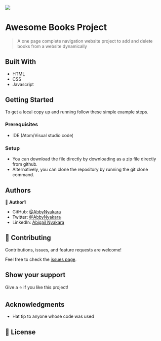 ![](https://img.shields.io/badge/Microverse-blueviolet)

# Awesome Books Project

> A one page complete navigation website project to add and delete books from a website dynamically 


## Built With

- HTML
- CSS
- Javascript

## Getting Started

To get a local copy up and running follow these simple example steps.

### Prerequisites
- IDE (Atom/Visual studio code)

### Setup
- You can download the file directly by downloading as a zip file directly from github.
- Alternatively, you can clone the repository by running the git clone command. 


## Authors

👤 **Author1**

- GitHub: [@AbbyNyakara](https://github.com/AbbyNyakara)
- Twitter: [@AbbyNyakara](https://twitter.com/twitterhandle)
- LinkedIn: [Abigail Nyakara](https://www.linkedin.com/in/abigail-nyakara001/)

## 🤝 Contributing

Contributions, issues, and feature requests are welcome!

Feel free to check the [issues page](../../issues/).

## Show your support

Give a ⭐️ if you like this project!

## Acknowledgments

- Hat tip to anyone whose code was used

## 📝 License


